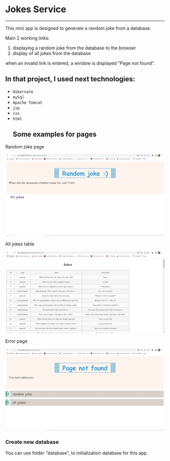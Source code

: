 # Jokes Service
___
This mini app is designed to generate a random joke from a database.

Main 2 working links:
1. displaying a random joke from the database to the browser
2. display of all jokes from the database

when an invalid link is entered, a window is displayed "Page not found".

## In that project, I used next technologies:
+ `Hibernate`
+ `mySql`
+ `Apache Tomcat`
+ `jsp`
+ `css`
+ `html`
    ## Some examples for  pages
Random joke page

![random](https://github.com/Alexmansar/images/blob/main/jokes-service/random.JPG)

All jokes table

![all](https://github.com/Alexmansar/images/blob/main/jokes-service/all.JPG)

Error page

![error](https://github.com/Alexmansar/images/blob/main/jokes-service/error.JPG)


### Create new database
You can use folder "database", to initialization database for this app.